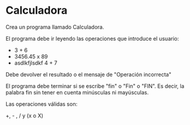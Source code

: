 # Calculadora

Crea un programa llamado Calculadora.

El programa debe ir leyendo las operaciones que introduce el usuario:

- 3       + 6
- 3456.45    x    89
- asdlkfjlsdkf 4 + 7

Debe devolver el resultado o el mensaje de "Operación incorrecta"

El programa debe terminar si se escribe "fin" o "Fin" o "FIN". Es decir, la palabra fin sin tener en cuenta minúsculas ni mayúsculas.

Las operaciones válidas son:

+, - , / y (x o X) 